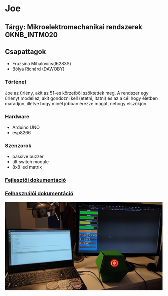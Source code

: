 # Joe

## Tárgy: Mikroelektromechanikai rendszerek GKNB_INTM020

## Csapattagok

- Fruzsina Mihalovics(I6283S)
- Bólya Richárd (DAWOBY)

### Történet

Joe az űrlény, akit az 51-es körzetből szöktettek meg. A rendszer egy űrlényt modellez, akit gondozni kell (etetni, itatni) és az a cél hogy életben maradjon, illetve hogy minél jobban érezze magát, nehogy elszökjön.

### Hardware

- Arduino UNO
- esp8266

### Szenzorok

- passive buzzer
- tilt switch module
- 8x8 led matrix

### [Fejlesztői dokumentáció](https://github.com/bricsi0000000000000/joe/blob/master/wiki/fejleszt%C5%91i_dokument%C3%A1ci%C3%B3.md)

### [Felhasználói dokumentáció](https://github.com/bricsi0000000000000/joe/blob/master/wiki/felhaszn%C3%A1l%C3%B3i_dokument%C3%A1ci%C3%B3.md)

![kép a projektről](https://github.com/bricsi0000000000000/joe/blob/master/images/kesz_projekt.jpg)
